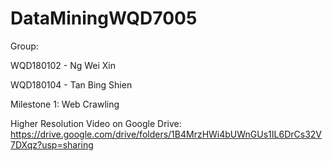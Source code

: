 # DataMiningWQD7005

Group: 

WQD180102 - Ng Wei Xin 

WQD180104 - Tan Bing Shien 


Milestone 1: Web Crawling 

Higher Resolution Video on Google Drive: https://drive.google.com/drive/folders/1B4MrzHWi4bUWnGUs1IL6DrCs32V7DXqz?usp=sharing
